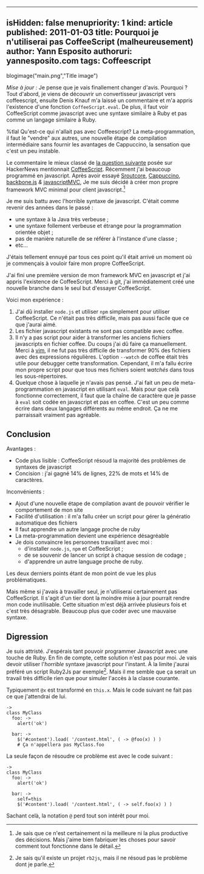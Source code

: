 -----
isHidden:       false
menupriority:   1
kind:           article
published: 2011-01-03
title: Pourquoi je n'utiliserai pas CoffeeScript (malheureusement)
author: Yann Esposito
authoruri: yannesposito.com
tags:  Coffeescript
-----
blogimage("main.png","Title image")

<div class="encadre">

*Mise à jour :* Je pense que je vais finallement changer d'avis.
Pourquoi ?
Tout d'abord, je viens de découvrir un convertisseur javascript vers coffeescript, ensuite Denis Knauf m'a laissé un commentaire et m'a appris l'existence d'une fonction `CoffeeScript.eval`. De plus, il faut voir CoffeeScript comme javascript avec une syntaxe similaire à Ruby et pas comme un langage similaire à Ruby.

</div>

<div class="intro">

%tlal Qu'est-ce qui n'allait pas avec Coffeescript? La meta-programmation, il faut le "vendre" aux autres, une nouvelle étape de compilation intermédiaire sans fournir les avantages de Cappuccino, la sensation que c'est un peu instable.

</div>

Le commentaire le mieux classé de [la question suivante](http://news.ycombinator.com/item?id=2053956) posée sur HackerNews mentionnait [CoffeeScript][cf].
Récemment j'ai beaucoup programmé en javascript.
Après avoir essayé
[Sroutcore](http://sproutcore.com),
[Cappuccino](http://cappuccino.org),
[backbone.js](documentcloud.github.com/backbone/) _&_
[javascriptMVC](javascriptmvc.com),
Je me suis décidé à créer mon propre framework MVC minimal pour client javascript.[^1]

[cf]: http://coffeescript.org

[^1]: Je sais que ce n'est certainement ni la meilleure ni la plus productive des décisions. Mais j'aime bien fabriquer les choses pour savoir comment tout fonctionne dans le détail.

Je me suis battu avec l'horrible syntaxe de javascript. C'était comme revenir des années dans le passé :

- une syntaxe à la Java très verbeuse ;
- une syntaxe follement verbeuse et étrange pour la programmation orientée objet ;
- pas de manière naturelle de se référer à l'instance d'une classe ;
- etc... 

J'étais tellement ennuyé par tous ces point qu'il était arrivé un moment où je commençais à vouloir faire mon propre CoffeeScript.

J'ai fini une première version de mon framework MVC en javascript et j'ai appris l'existence de CoffeeScript. Merci à git, j'ai immédiatement créé une nouvelle branche dans le seul but d'essayer CoffeeScript.

Voici mon expérience :

1. J'ai dû installer `node.js` et utiliser `npm` simplement pour utiliser CoffeeScript. Ce n'était pas très difficile, mais pas aussi facile que ce que j'aurai aimé.
2. Les fichier javascript existants ne sont pas compatible avec coffee.
3. Il n'y a pas script pour aider à transformer les anciens fichiers javascripts en fichier coffee. Du coups j'ai dû faire ça manuellement.
    Merci à [vim](http://vim.org), il ne fut pas très difficile de transformer 90% des fichiers avec des expressions régulières.
    L'option `--watch` de coffee était très utile pour debugger cette transformation.
    Cependant, il m'a fallu écrire mon propre script pour que tous mes fichiers soient _watchés_ dans tous les sous-répertoires.
4. Quelque chose à laquelle je n'avais pas pensé. J'ai fait un peu de meta-programmation en javascript en utilisant `eval`. Mais pour que celà fonctionne correctement, il faut que la chaîne de caractère que je passe à `eval` soit codée en javascript et pas en coffee. C'est un peu comme écrire dans deux langages différents au même endroit. Ça ne me parraissait vraiment pas agréable.

## Conclusion

Avantages :

- Code plus lisible : CoffeeScript résoud la majorité des problèmes de syntaxes de javascript
- Concision : j'ai gagné 14% de lignes, 22% de mots et 14% de caractères.

Inconvénients :

- Ajout d'une nouvelle étape de compilation avant de pouvoir vérifier le comportement de mon site
- Facilité d'utilisation : il m'a fallu créer un script pour gérer la génératio automatique des fichiers
- Il faut apprendre un autre langage proche de ruby
- La meta-programmation devient une expérience désagréable
- Je dois convaincre les personnes travaillant avec moi : 
    - d'installer `node.js`, `npm` et CoffeeScript ;
    - de se souvenir de lancer un script à chaque session de codage ;
    - d'apprendre un autre language proche de ruby.

Les deux derniers points étant de mon point de vue les plus problématiques.

Mais même si j'avais à travailler seul, je n'utiliserai certainement pas CoffeeScript. 
Il s'agit d'un tier dont la moindre mise à jour pourrait rendre mon code inutilisable. 
Cette situation m'est déjà arrivée plusieurs fois et c'est très désagrable. 
Beaucoup plus que coder avec une mauvaise syntaxe.

## Digression

Je suis attristé.
J'espérais tant pouvoir programmer Javascript avec une touche de Ruby.
En fin de compte, cette solution n'est pas pour moi.
Je vais devoir utiliser l'_horrible_ syntaxe javascript pour l'instant.
À la limite j'aurai préféré un script Ruby2Js par exemple[^2]. 
Mais il me semble que ça serait un travail très difficile rien que pour simuler l'accès à la classe courante. 

[^2]: Je sais qu'il existe un projet `rb2js`, mais il ne résoud pas le problème dont je parle.

Typiquement `@x` est transformé en `this.x`. Mais le code suivant ne fait pas ce que j'attendrai de lui.

<pre><code class="ruby">-> 
class MyClass
  foo: ->
    alert('ok')

  bar: ->
    $('#content').load( '/content.html', ( -> @foo(x) ) )
    # Ça n'appellera pas MyClass.foo
</code></pre>

La seule façon de résoudre ce problème est avec le code suivant :

<pre><code class="ruby">-> 
class MyClass
  foo: ->
    alert('ok')

  bar: ->
    self=this
    $('#content').load( '/content.html', ( -> self.foo(x) ) )
</code></pre>

Sachant celà, la notation `@` perd tout son intérêt pour moi.
